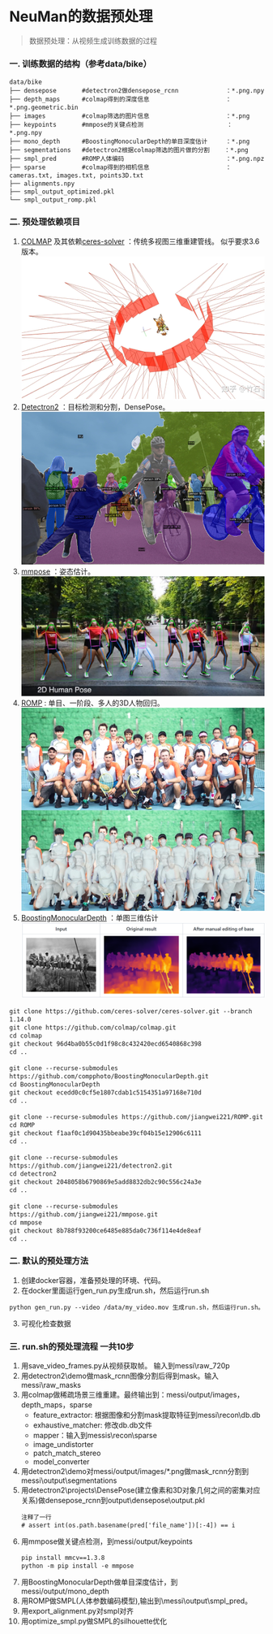 # NeuMan的数据预处理
> 数据预处理：从视频生成训练数据的过程

### 一. 训练数据的结构（参考data/bike）
```
data/bike
├── densepose       #detectron2做densepose_rcnn             ：*.png.npy
├── depth_maps      #colmap得到的深度信息                     ：*.png.geometric.bin
├── images          #colmap筛选的图片信息                     ：*.png
├── keypoints       #mmpose的关键点检测                       ：*.png.npy
├── mono_depth      #BoostingMonocularDepth的单目深度估计     ：*.png
├── segmentations   #detectron2根据colmap筛选的图片做的分割    ：*.png
├── smpl_pred       #ROMP人体编码                            ：*.png.npz
├── sparse          #colmap得到的相机信息                     ：cameras.txt, images.txt, points3D.txt
├── alignments.npy  
├── smpl_output_optimized.pkl
└── smpl_output_romp.pkl
```
### 二. 预处理依赖项目
 1. [COLMAP](https://github.com/colmap/colmap.git) 及其依赖[ceres-solver](https://github.com/ceres-solver/ceres-solver.git)  ：传统多视图三维重建管线。 似乎要求3.6版本。
 ![](.images/eba5bf8c.png)
 2. [Detectron2](https://github.com/jiangwei221/detectron2.git) ：目标检测和分割，DensePose。
 ![](.images/1592e7f0.png)
 3. [mmpose](https://github.com/jiangwei221/mmpose.git) ：姿态估计。
 ![](.images/0ddeff1f.png)
 4. [ROMP](https://github.com/jiangwei221/ROMP.git) : 单目、一阶段、多人的3D人物回归。
 ![](.images/2acb8f4c.png)
 5. [BoostingMonocularDepth](https://github.com/compphoto/BoostingMonocularDepth) ：单图三维估计
 ![](.images/3b32b6be.png)
 ```
git clone https://github.com/ceres-solver/ceres-solver.git --branch 1.14.0
git clone https://github.com/colmap/colmap.git
cd colmap
git checkout 96d4ba0b55c0d1f98c8c432420ecd6540868c398
cd ..

git clone --recurse-submodules https://github.com/compphoto/BoostingMonocularDepth.git
cd BoostingMonocularDepth
git checkout ecedd0c0cf5e1807cdab1c5154351a97168e710d
cd ..

git clone --recurse-submodules https://github.com/jiangwei221/ROMP.git
cd ROMP
git checkout f1aaf0c1d90435bbeabe39cf04b15e12906c6111
cd ..

git clone --recurse-submodules https://github.com/jiangwei221/detectron2.git
cd detectron2
git checkout 2048058b6790869e5add8832db2c90c556c24a3e
cd ..

git clone --recurse-submodules https://github.com/jiangwei221/mmpose.git 
cd mmpose
git checkout 8b788f93200ce6485e885da0c736f114e4de8eaf
cd ..
```
 
 ### 二. 默认的预处理方法
 1. 创建docker容器，准备预处理的环境、代码。
 2. 在docker里面运行gen_run.py生成run.sh，然后运行run.sh
 ```
python gen_run.py --video /data/my_video.mov 生成run.sh，然后运行run.sh。
```
3. 可视化检查数据
 
 ### 三. run.sh的预处理流程 一共10步
 1. 用save_video_frames.py从视频获取帧。 输入到messi\raw_720p
 2. 用detectron2\demo做mask_rcnn图像分割后得到mask。输入messi\raw_masks
 3. 用colmap做稀疏场景三维重建。最终输出到：messi/output/images，depth_maps，sparse
    - feature_extractor: 根据图像和分割mask提取特征到messi\recon\db.db
    - exhaustive_matcher: 修改db.db文件
    - mapper：输入到messis\recon\sparse
    - image_undistorter
    - patch_match_stereo
    - model_converter
  4. 用detectron2\demo对messi/output/images/*.png做mask_rcnn分割到messi\output\segmentations
  5. 用detectron2\projects\DensePose(建立像素和3D对象几何之间的密集对应关系)做densepose_rcnn到output\densepose\output.pkl
     ```
     注释了一行
     # assert int(os.path.basename(pred['file_name'])[:-4]) == i
     ```
  6. 用mmpose做关键点检测，到messi/output/keypoints
     ```
     pip install mmcv==1.3.8
     python -m pip install -e mmpose
     ```
  7. 用BoostingMonocularDepth做单目深度估计，到messi/output/mono_depth
  8. 用ROMP做SMPL(人体参数编码模型),输出到\messi\output\smpl_pred。
  9. 用export_alignment.py对smpl对齐  
  10. 用optimize_smpl.py做SMPL的silhouette优化
  
 
 
 
    
 
 
